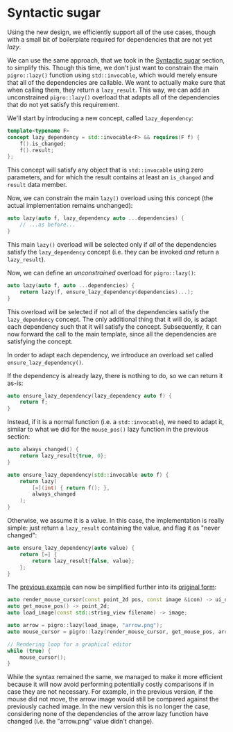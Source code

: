 # Syntactic sugar

Using the new design, we efficiently support all of the use cases, though with a small bit of boilerplate required for dependencies that are not yet _lazy_.

We can use the same approach, that we took in the [Syntactic sugar](walkthrough/syntactic_sugar.md) section, to simplify this. Though this time, we don't just want to constrain the main `pigro::lazy()` function using `std::invocable`, which would merely ensure that all of the dependencies are callable. We want to actually make sure that when calling them, they return a `lazy_result`. This way, we can add an unconstrained `pigro::lazy()` overload that adapts all of the dependencies that do not yet satisfy this requirement.

We'll start by introducing a new concept, called `lazy_dependency`:
```cpp
template<typename F>
concept lazy_dependency = std::invocable<F> && requires(F f) {
    f().is_changed;
    f().result;
};
```

This concept will satisfy any object that is `std::invocable` using zero parameters, and for which the result contains at least an `is_changed` and `result` data member.

Now, we can constrain the main `lazy()` overload using this concept (the actual implementation remains unchanged):
```cpp
auto lazy(auto f, lazy_dependency auto ...dependencies) {
    // ...as before...
}
```

This main `lazy()` overload will be selected only if _all_ of the dependencies satisfy the `lazy_dependency` concept (i.e. they can be invoked _and_ return a `lazy_result`).

Now, we can define an _unconstrained_ overload for `pigro::lazy()`:
```cpp
auto lazy(auto f, auto ...dependencies) {
    return lazy(f, ensure_lazy_dependency(dependencies)...);
}
```

This overload will be selected if not all of the dependencies satisfy the `lazy_dependency` concept. The only additional thing that it will do, is adapt each dependency such that it will satisfy the concept. Subsequently, it can now forward the call to the main template, since all the dependencies are satisfying the concept.

In order to adapt each dependency, we introduce an overload set called `ensure_lazy_dependency()`.

If the dependency is already lazy, there is nothing to do, so we can return it as-is:
```cpp
auto ensure_lazy_dependency(lazy_dependency auto f) {
    return f;
}
```

Instead, if it is a normal function (i.e. a `std::invocable`), we need to adapt it, similar to what we did for the `mouse_pos()` lazy function in the previous section:
```cpp
auto always_changed() {
    return lazy_result{true, 0};
}

auto ensure_lazy_dependency(std::invocable auto f) {
    return lazy(
        [=](int) { return f(); },
        always_changed
    );
}
```

Otherwise, we assume it is a value. In this case, the implementation is really simple: just return a `lazy_result` containing the value, and flag it as "never changed":
```cpp
auto ensure_lazy_dependency(auto value) {
    return [=] {
        return lazy_result{false, value};
    };
}
```

The [previous example](single_cache.md#example) can now be simplified further into its [original form](basic_analysis.md#example):
```cpp
auto render_mouse_cursor(const point_2d pos, const image &icon) -> ui_object;
auto get_mouse_pos() -> point_2d;
auto load_image(const std::string_view filename) -> image;

auto arrow = pigro::lazy(load_image, "arrow.png");
auto mouse_cursor = pigro::lazy(render_mouse_cursor, get_mouse_pos, arrow);

// Rendering loop for a graphical editor
while (true) {
    mouse_cursor();
}
```

While the syntax remained the same, we managed to make it more efficient because it will now avoid performing potentially costly comparisons if in case they are not necessary. For example, in the previous version, if the mouse did not move,
the arrow image would still be compared against the previously cached image. In the new version this is no longer the case, considering none of the dependencies of the arrow lazy function have changed (i.e. the "arrow.png" value didn't change).
